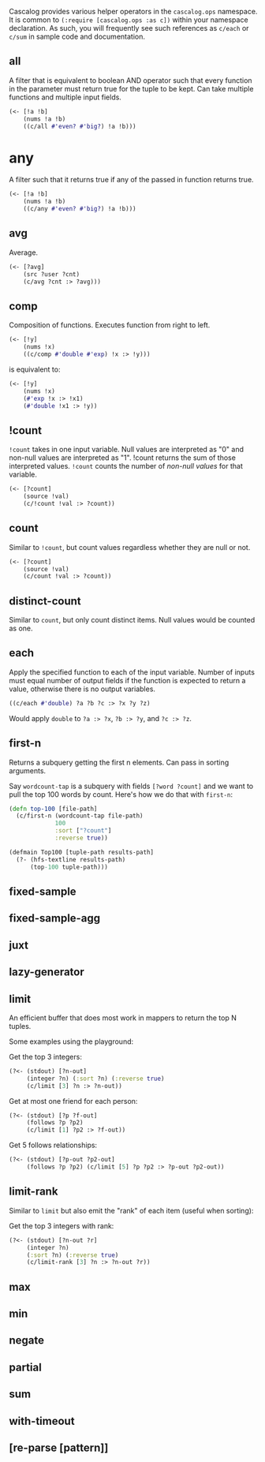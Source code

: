 Cascalog provides various helper operators in the `cascalog.ops` namespace. It is common to `(:require [cascalog.ops :as c])` within your namespace declaration. As such, you will frequently see such references as `c/each` or `c/sum` in sample code and documentation.

## all
A filter that is equivalent to boolean AND operator such that every function in the parameter must return true for the tuple to be kept. Can take multiple functions and multiple input fields. 

```clojure
(<- [!a !b]
    (nums !a !b)
    ((c/all #'even? #'big?) !a !b)))
```

# any
A filter such that it returns true if any of the passed in function returns true.

```clojure
(<- [!a !b]
    (nums !a !b)
    ((c/any #'even? #'big?) !a !b)))
```

## avg
Average.

```clojure
(<- [?avg]
    (src ?user ?cnt)
    (c/avg ?cnt :> ?avg)))
```

## comp
Composition of functions. Executes function from right to left.

```clojure
(<- [!y]
    (nums !x)
    ((c/comp #'double #'exp) !x :> !y)))
```
is equivalent to:

```clojure
(<- [!y]
    (nums !x)
    (#'exp !x :> !x1)
    (#'double !x1 :> !y))
```

## !count
`!count` takes in one input variable. Null values are interpreted as "0" and non-null values are interpreted as "1". !count returns the sum of those interpreted values. `!count` counts the number of _non-null values_ for that variable.

```clojure
(<- [?count] 
    (source !val) 
    (c/!count !val :> ?count))
```

## count

Similar to `!count`, but count values regardless whether they are null or not.

```clojure
(<- [?count] 
    (source !val) 
    (c/count !val :> ?count))
```

## distinct-count
Similar to `count`, but only count distinct items. Null values would be counted as one.

## each
Apply the specified function to each of the input variable. Number of inputs must equal number of output fields if the function is expected to return a value, otherwise there is no output variables.

```clojure
((c/each #'double) ?a ?b ?c :> ?x ?y ?z)
```
Would apply `double` to `?a :> ?x`, `?b :> ?y`, and `?c :> ?z`.

## first-n
Returns a subquery getting the first n elements. Can pass in sorting arguments.

Say `wordcount-tap` is a subquery with fields `[?word ?count]` and we want to pull the top 100 words by count. Here's how we do that with `first-n`:

```clojure
(defn top-100 [file-path]
  (c/first-n (wordcount-tap file-path)
             100
             :sort ["?count"]
             :reverse true))

(defmain Top100 [tuple-path results-path]
  (?- (hfs-textline results-path)
      (top-100 tuple-path)))
```

## fixed-sample

## fixed-sample-agg

## juxt

## lazy-generator

## limit
An efficient buffer that does most work in mappers to return the top N tuples. 

Some examples using the playground: 

Get the top 3 integers: 

```clojure
(?<- (stdout) [?n-out]
     (integer ?n) (:sort ?n) (:reverse true) 
     (c/limit [3] ?n :> ?n-out)) 
```

Get at most one friend for each person: 

```clojure
(?<- (stdout) [?p ?f-out] 
     (follows ?p ?p2) 
     (c/limit [1] ?p2 :> ?f-out)) 
```

Get 5 follows relationships: 

```clojure
(?<- (stdout) [?p-out ?p2-out] 
     (follows ?p ?p2) (c/limit [5] ?p ?p2 :> ?p-out ?p2-out)) 
```

## limit-rank
Similar to `limit` but also emit the "rank" of each item (useful when sorting): 

Get the top 3 integers with rank: 

```clojure
(?<- (stdout) [?n-out ?r] 
     (integer ?n) 
     (:sort ?n) (:reverse true)
     (c/limit-rank [3] ?n :> ?n-out ?r)) 
```

## max

## min

## negate

## partial

## sum

## with-timeout

## [re-parse [pattern]]